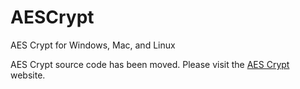 # AESCrypt

AES Crypt for Windows, Mac, and Linux

AES Crypt source code has been moved. Please visit the [AES Crypt](https://www.aescrypt.com) website.
